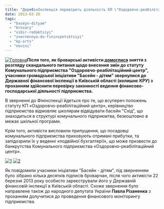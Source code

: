 ```yaml
---
title: "ДержФінІнспекція перевірить діяльність КП \"Оздоровчо-реабілітаційний центр\""
date: 2013-03-26
tags: 
  - "baseyn-dityam"
  - "brovary"
  - "vibir-redaktsiyi"
  - "zvernennya-do-fininspetsktsiyi"
  - "kp-orts"
  - "novini"
---
```


[![Головна](https://mpz.brovary.org/wp-content/uploads/2013/03/GFRANQ_SERZHOV_31460129_.jpg)](https://mpz.brovary.org/wp-content/uploads/2013/03/GFRANQ_SERZHOV_31460129_.jpg)**Після того, як броварські активісти [домоглися](https://mpz.brovary.org/deputati-ne-riziknuli-zabrati-baseyn-u-brovarchan/) зняття з розгляду скандального питання щодо внесення змін до статуту Комунального підприємства "Оздоровчо-реабілітаційний центр", учасники громадської ініціативи "Басейн - дітям" звернулися до Державної фінансової інспекції в Київській області (колишнє КРУ) з проханням здійснити перевірку законності ведення фінансово-господарської діяльності підприємства.**

В зверненні до Фінінспекції йдеться про те, що всупереч положень статуту КП «Оздоровчо-реабілітаційний центр», керівництво підприємства відмовляє школярам відвідувати басейн "Схід", що знаходиться в структурі комунального підприємтва, безкоштовно в межах шкільної програми.

Крім того, активісти висловили припущення, що посадовці комунального підприємства приховують отримані прибутки, та запідозрили їх у веденні «подвійної бухгалтерії», що може призвести до банкрутства Комунального підприємства «Оздоровчо-реабілітаційний центр».

[![1](https://mpz.brovary.org/wp-content/uploads/2013/03/1.jpg)](https://mpz.brovary.org/wp-content/uploads/2013/03/1.jpg) [![2](https://mpz.brovary.org/wp-content/uploads/2013/03/2.jpg)](https://mpz.brovary.org/wp-content/uploads/2013/03/2.jpg)

Як повідомили учасники ініціативи "Басейн - дітям", під зверненням було зібрано кілька десятків підписів броварчан, після чого активісти 22 березня 2013 року особисто зареєстрували його у Державній фінансовій інспекції в Київській області. Схоже звернення було направлене також до народного депутата України **Павла Різаненка** з проханням долучитися до проведення фінансового моніторингу підприємства.
